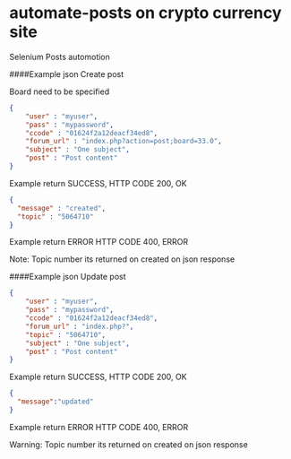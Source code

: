 # automate-posts on crypto currency site
Selenium Posts automotion

####Example json Create post

Board need to be specified 

```json
{
    "user" : "myuser",
    "pass" : "mypassword",
    "ccode" : "01624f2a12deacf34ed8",
    "forum_url" : "index.php?action=post;board=33.0",
    "subject" : "One subject",
    "post" : "Post content"
}
```

Example return SUCCESS, HTTP CODE 200, OK

```json
{
  "message" : "created",
  "topic" : "5064710"
}
```

Example return ERROR HTTP CODE 400, ERROR

Note: Topic number its returned on created on json response

####Example json Update post
```json
{
    "user" : "myuser",
    "pass" : "mypassword",
    "ccode" : "01624f2a12deacf34ed8",
    "forum_url" : "index.php?",
    "topic" : "5064710",
    "subject" : "One subject",
    "post" : "Post content"
}
```

Example return SUCCESS, HTTP CODE 200, OK
```json
{
  "message":"updated"
}
```

Example return ERROR HTTP CODE 400, ERROR

Warning: Topic number its returned on created on json response
